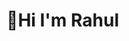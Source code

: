 # 👋Hi I'm Rahul 

<!---
RktRahul/RktRahul is a ✨ special ✨ repository because its `README.md` (this file) appears on your GitHub profile.
You can click the Preview link to take a look at your changes.
--->
